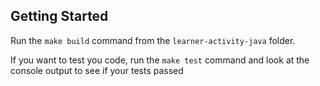 ## Getting Started
Run the `make build` command from the `learner-activity-java` folder.


If you want to test you code, run the `make test` command and look at the console output to see if your tests passed
